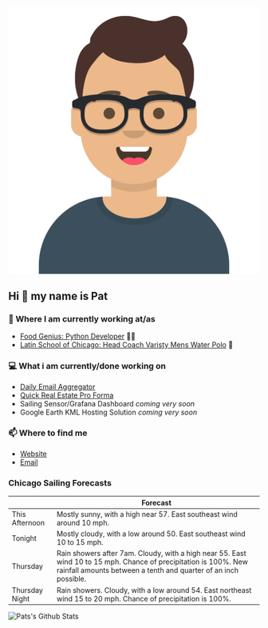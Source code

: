 [![Social banner for p-j-falconer](https://raw.githubusercontent.com/P-J-FALCONER/P-J-FALCONER/master/assets/avataaars.svg)](https://patfalconer.com/)
## Hi :wave: my name is Pat

### 💼 Where I am currently working at/as
- [Food Genius: Python Developer](https://getfoodgenius.com/) 🍔🐍
- [Latin School of Chicago: Head Coach Varisty Mens Water Polo](https://www.latinschool.org/) 🤽


### 💻 What i am currently/done working on
 - [Daily Email Aggregator](https://github.com/P-J-FALCONER/dott_daily_mail)
 - [Quick Real Estate Pro Forma](https://github.com/P-J-FALCONER/henry)
 - Sailing Sensor/Grafana Dashboard *coming very soon*
 - Google Earth KML Hosting Solution *coming very soon*

### 📫 Where to find me
 - [Website](https://patfalconer.com/)
 - [Email](mailto:patrick.j.falconer@gmail.com)


### Chicago Sailing Forecasts
|   | Forecast  |
|---|---|
| This Afternoon | Mostly sunny, with a high near 57. East southeast wind around 10 mph. |
| Tonight | Mostly cloudy, with a low around 50. East southeast wind 10 to 15 mph. |
| Thursday | Rain showers after 7am. Cloudy, with a high near 55. East wind 10 to 15 mph. Chance of precipitation is 100%. New rainfall amounts between a tenth and quarter of an inch possible. |
| Thursday Night | Rain showers. Cloudy, with a low around 54. East northeast wind 15 to 20 mph. Chance of precipitation is 100%. |

![Pats's Github Stats](https://github-readme-stats.vercel.app/api?username=p-j-falconer&show_icons=true&theme=radical)
